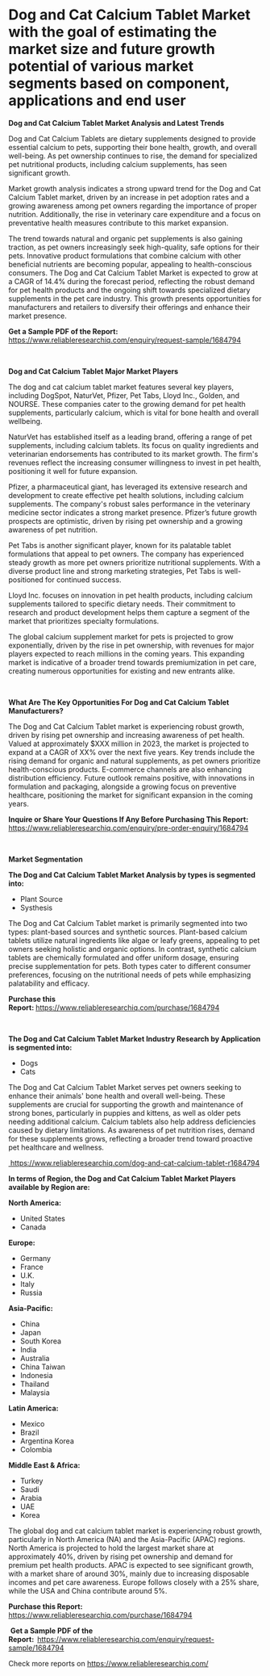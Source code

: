 <p><h1>Dog and Cat Calcium Tablet Market with the goal of estimating the market size and future growth potential of various market segments based on component, applications and end user</h1></p><p><strong>Dog and Cat Calcium Tablet Market Analysis and Latest Trends</strong></p>
<p><p>Dog and Cat Calcium Tablets are dietary supplements designed to provide essential calcium to pets, supporting their bone health, growth, and overall well-being. As pet ownership continues to rise, the demand for specialized pet nutritional products, including calcium supplements, has seen significant growth. </p><p>Market growth analysis indicates a strong upward trend for the Dog and Cat Calcium Tablet market, driven by an increase in pet adoption rates and a growing awareness among pet owners regarding the importance of proper nutrition. Additionally, the rise in veterinary care expenditure and a focus on preventative health measures contribute to this market expansion.</p><p>The trend towards natural and organic pet supplements is also gaining traction, as pet owners increasingly seek high-quality, safe options for their pets. Innovative product formulations that combine calcium with other beneficial nutrients are becoming popular, appealing to health-conscious consumers. The Dog and Cat Calcium Tablet Market is expected to grow at a CAGR of 14.4% during the forecast period, reflecting the robust demand for pet health products and the ongoing shift towards specialized dietary supplements in the pet care industry. This growth presents opportunities for manufacturers and retailers to diversify their offerings and enhance their market presence.</p></p>
<p><strong>Get a Sample PDF of the Report:&nbsp;</strong> <a href="https://www.reliableresearchiq.com/enquiry/request-sample/1684794?utm_campaign=1144&utm_medium=2&utm_source=Github&utm_content=ia&utm_term=30122024&utm_id=dog-and-cat-calcium-tablet">https://www.reliableresearchiq.com/enquiry/request-sample/1684794</a></p>
<p>&nbsp;</p>
<p><strong>Dog and Cat Calcium Tablet Major Market Players</strong></p>
<p><p>The dog and cat calcium tablet market features several key players, including DogSpot, NaturVet, Pfizer, Pet Tabs, Lloyd Inc., Golden, and NOURSE. These companies cater to the growing demand for pet health supplements, particularly calcium, which is vital for bone health and overall wellbeing.</p><p>NaturVet has established itself as a leading brand, offering a range of pet supplements, including calcium tablets. Its focus on quality ingredients and veterinarian endorsements has contributed to its market growth. The firm's revenues reflect the increasing consumer willingness to invest in pet health, positioning it well for future expansion.</p><p>Pfizer, a pharmaceutical giant, has leveraged its extensive research and development to create effective pet health solutions, including calcium supplements. The company's robust sales performance in the veterinary medicine sector indicates a strong market presence. Pfizer’s future growth prospects are optimistic, driven by rising pet ownership and a growing awareness of pet nutrition.</p><p>Pet Tabs is another significant player, known for its palatable tablet formulations that appeal to pet owners. The company has experienced steady growth as more pet owners prioritize nutritional supplements. With a diverse product line and strong marketing strategies, Pet Tabs is well-positioned for continued success.</p><p>Lloyd Inc. focuses on innovation in pet health products, including calcium supplements tailored to specific dietary needs. Their commitment to research and product development helps them capture a segment of the market that prioritizes specialty formulations.</p><p>The global calcium supplement market for pets is projected to grow exponentially, driven by the rise in pet ownership, with revenues for major players expected to reach millions in the coming years. This expanding market is indicative of a broader trend towards premiumization in pet care, creating numerous opportunities for existing and new entrants alike.</p></p>
<p>&nbsp;</p>
<p><strong>What Are The Key Opportunities For Dog and Cat Calcium Tablet Manufacturers?</strong></p>
<p><p>The Dog and Cat Calcium Tablet market is experiencing robust growth, driven by rising pet ownership and increasing awareness of pet health. Valued at approximately $XXX million in 2023, the market is projected to expand at a CAGR of XX% over the next five years. Key trends include the rising demand for organic and natural supplements, as pet owners prioritize health-conscious products. E-commerce channels are also enhancing distribution efficiency. Future outlook remains positive, with innovations in formulation and packaging, alongside a growing focus on preventive healthcare, positioning the market for significant expansion in the coming years.</p></p>
<p><strong>Inquire or Share Your Questions If Any Before Purchasing This Report:</strong> <a href="https://www.reliableresearchiq.com/enquiry/pre-order-enquiry/1684794?utm_campaign=1144&utm_medium=2&utm_source=Github&utm_content=ia&utm_term=30122024&utm_id=dog-and-cat-calcium-tablet">https://www.reliableresearchiq.com/enquiry/pre-order-enquiry/1684794</a></p>
<p>&nbsp;</p>
<p><strong>Market Segmentation</strong></p>
<p><strong>The Dog and Cat Calcium Tablet Market Analysis by types is segmented into:</strong></p>
<p><ul><li>Plant Source</li><li>Systhesis</li></ul></p>
<p><p>The Dog and Cat Calcium Tablet market is primarily segmented into two types: plant-based sources and synthetic sources. Plant-based calcium tablets utilize natural ingredients like algae or leafy greens, appealing to pet owners seeking holistic and organic options. In contrast, synthetic calcium tablets are chemically formulated and offer uniform dosage, ensuring precise supplementation for pets. Both types cater to different consumer preferences, focusing on the nutritional needs of pets while emphasizing palatability and efficacy.</p></p>
<p><strong>Purchase this Report:&nbsp;</strong><a href="https://www.reliableresearchiq.com/purchase/1684794?utm_campaign=1144&utm_medium=2&utm_source=Github&utm_content=ia&utm_term=30122024&utm_id=dog-and-cat-calcium-tablet">https://www.reliableresearchiq.com/purchase/1684794</a></p>
<p>&nbsp;</p>
<p><strong>The Dog and Cat Calcium Tablet Market Industry Research by Application is segmented into:</strong></p>
<p><ul><li>Dogs</li><li>Cats</li></ul></p>
<p><p>The Dog and Cat Calcium Tablet Market serves pet owners seeking to enhance their animals' bone health and overall well-being. These supplements are crucial for supporting the growth and maintenance of strong bones, particularly in puppies and kittens, as well as older pets needing additional calcium. Calcium tablets also help address deficiencies caused by dietary limitations. As awareness of pet nutrition rises, demand for these supplements grows, reflecting a broader trend toward proactive pet healthcare and wellness.</p></p>
<p><a href="https://www.reliableresearchiq.com/dog-and-cat-calcium-tablet-r1684794?utm_campaign=1144&utm_medium=2&utm_source=Github&utm_content=ia&utm_term=30122024&utm_id=dog-and-cat-calcium-tablet">&nbsp;https://www.reliableresearchiq.com/dog-and-cat-calcium-tablet-r1684794</a></p>
<p><strong>In terms of Region, the Dog and Cat Calcium Tablet Market Players available by Region are:</strong></p>
<p>
    <p> <strong> North America: </strong>
        <ul>
            <li>United States</li>
            <li>Canada</li>
        </ul>
        </p> 
    <p> <strong> Europe: </strong>
        <ul>
            <li>Germany</li>
            <li>France</li>
            <li>U.K.</li>
            <li>Italy</li>
            <li>Russia</li>
        </ul>
        </p> 
    <p> <strong> Asia-Pacific: </strong>
        <ul>
            <li>China</li>
            <li>Japan</li>
            <li>South Korea</li>
            <li>India</li>
            <li>Australia</li>
            <li>China Taiwan</li>
            <li>Indonesia</li>
            <li>Thailand</li>
            <li>Malaysia</li>
        </ul>
        </p> 
    <p> <strong> Latin America: </strong>
        <ul>
            <li>Mexico</li>
            <li>Brazil</li>
            <li>Argentina Korea</li>
            <li>Colombia</li>
        </ul>
        </p> 
    <p> <strong> Middle East & Africa: </strong>
        <ul>
            <li>Turkey</li>
            <li>Saudi</li>
            <li>Arabia</li>
            <li>UAE</li>
            <li>Korea</li>
        </ul>
    </p>
    </p>
<p><p>The global dog and cat calcium tablet market is experiencing robust growth, particularly in North America (NA) and the Asia-Pacific (APAC) regions. North America is projected to hold the largest market share at approximately 40%, driven by rising pet ownership and demand for premium pet health products. APAC is expected to see significant growth, with a market share of around 30%, mainly due to increasing disposable incomes and pet care awareness. Europe follows closely with a 25% share, while the USA and China contribute around 5%.</p></p>
<p><strong>Purchase this Report: </strong><a href="https://www.reliableresearchiq.com/purchase/1684794?utm_campaign=1144&utm_medium=2&utm_source=Github&utm_content=ia&utm_term=30122024&utm_id=dog-and-cat-calcium-tablet">https://www.reliableresearchiq.com/purchase/1684794</a></p>
<p>&nbsp;<strong>Get a Sample PDF of the Report:&nbsp;&nbsp;</strong><a href="https://www.reliableresearchiq.com/enquiry/request-sample/1684794?utm_campaign=1144&utm_medium=2&utm_source=Github&utm_content=ia&utm_term=30122024&utm_id=dog-and-cat-calcium-tablet">https://www.reliableresearchiq.com/enquiry/request-sample/1684794</a></p>
<p><strong></strong></p>
<p>Check more reports on <a href="https://www.reliableresearchiq.com/?utm_campaign=1144&utm_medium=2&utm_source=Github&utm_content=ia&utm_term=30122024&utm_id=dog-and-cat-calcium-tablet">https://www.reliableresearchiq.com/</a></p>